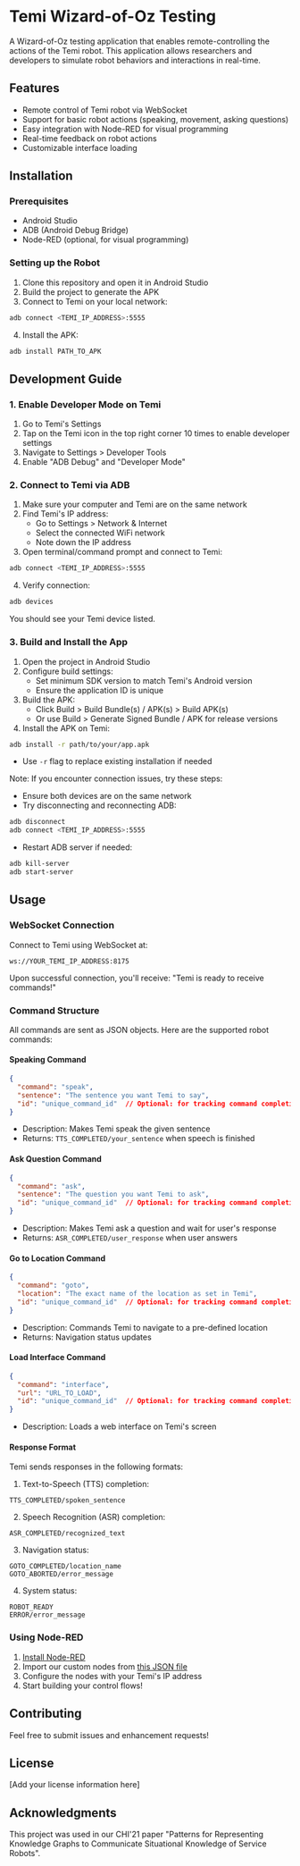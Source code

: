 # Temi Wizard-of-Oz Testing

A Wizard-of-Oz testing application that enables remote-controlling the actions of the Temi robot. This application allows researchers and developers to simulate robot behaviors and interactions in real-time.

## Features

- Remote control of Temi robot via WebSocket
- Support for basic robot actions (speaking, movement, asking questions)
- Easy integration with Node-RED for visual programming
- Real-time feedback on robot actions
- Customizable interface loading

## Installation

### Prerequisites

- Android Studio
- ADB (Android Debug Bridge)
- Node-RED (optional, for visual programming)

### Setting up the Robot

1. Clone this repository and open it in Android Studio
2. Build the project to generate the APK
3. Connect to Temi on your local network:
```bash
adb connect <TEMI_IP_ADDRESS>:5555
```
4. Install the APK:
```bash
adb install PATH_TO_APK
```

## Development Guide

### 1. Enable Developer Mode on Temi

1. Go to Temi's Settings
2. Tap on the Temi icon in the top right corner 10 times to enable developer settings
3. Navigate to Settings > Developer Tools
4. Enable "ADB Debug" and "Developer Mode"

### 2. Connect to Temi via ADB

1. Make sure your computer and Temi are on the same network
2. Find Temi's IP address:
   - Go to Settings > Network & Internet
   - Select the connected WiFi network
   - Note down the IP address
3. Open terminal/command prompt and connect to Temi:
```bash
adb connect <TEMI_IP_ADDRESS>:5555
```
4. Verify connection:
```bash
adb devices
```
You should see your Temi device listed.

### 3. Build and Install the App

1. Open the project in Android Studio
2. Configure build settings:
   - Set minimum SDK version to match Temi's Android version
   - Ensure the application ID is unique
3. Build the APK:
   - Click Build > Build Bundle(s) / APK(s) > Build APK(s)
   - Or use Build > Generate Signed Bundle / APK for release versions
4. Install the APK on Temi:
```bash
adb install -r path/to/your/app.apk
```
   - Use `-r` flag to replace existing installation if needed

Note: If you encounter connection issues, try these steps:
- Ensure both devices are on the same network
- Try disconnecting and reconnecting ADB:
```bash
adb disconnect
adb connect <TEMI_IP_ADDRESS>:5555
```
- Restart ADB server if needed:
```bash
adb kill-server
adb start-server
```

## Usage

### WebSocket Connection

Connect to Temi using WebSocket at:
```
ws://YOUR_TEMI_IP_ADDRESS:8175
```

Upon successful connection, you'll receive: "Temi is ready to receive commands!"

### Command Structure

All commands are sent as JSON objects. Here are the supported robot commands:

#### Speaking Command
```json
{
  "command": "speak",
  "sentence": "The sentence you want Temi to say",
  "id": "unique_command_id"  // Optional: for tracking command completion
}
```
- Description: Makes Temi speak the given sentence
- Returns: `TTS_COMPLETED/your_sentence` when speech is finished

#### Ask Question Command
```json
{
  "command": "ask",
  "sentence": "The question you want Temi to ask",
  "id": "unique_command_id"  // Optional: for tracking command completion
}
```
- Description: Makes Temi ask a question and wait for user's response
- Returns: `ASR_COMPLETED/user_response` when user answers

#### Go to Location Command
```json
{
  "command": "goto",
  "location": "The exact name of the location as set in Temi",
  "id": "unique_command_id"  // Optional: for tracking command completion
}
```
- Description: Commands Temi to navigate to a pre-defined location
- Returns: Navigation status updates

#### Load Interface Command
```json
{
  "command": "interface",
  "url": "URL_TO_LOAD",
  "id": "unique_command_id"  // Optional: for tracking command completion
}
```
- Description: Loads a web interface on Temi's screen

#### Response Format

Temi sends responses in the following formats:

1. Text-to-Speech (TTS) completion:
```
TTS_COMPLETED/spoken_sentence
```

2. Speech Recognition (ASR) completion:
```
ASR_COMPLETED/recognized_text
```

3. Navigation status:
```
GOTO_COMPLETED/location_name
GOTO_ABORTED/error_message
```

4. System status:
```
ROBOT_READY
ERROR/error_message
```

### Using Node-RED

1. [Install Node-RED](https://nodered.org/docs/getting-started/local)
2. Import our custom nodes from [this JSON file](https://gist.github.com/shaunabanana/1c70946826b08cb46c49c8e8b105a726)
3. Configure the nodes with your Temi's IP address
4. Start building your control flows!

## Contributing

Feel free to submit issues and enhancement requests!

## License

[Add your license information here]

## Acknowledgments

This project was used in our CHI'21 paper "Patterns for Representing Knowledge Graphs to Communicate Situational Knowledge of Service Robots".
